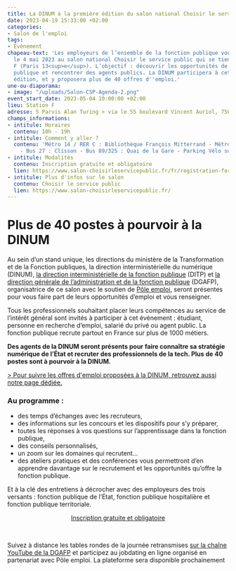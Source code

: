 ```yaml
---
title: La DINUM à la première édition du salon national Choisir le service public
date: 2023-04-19 15:33:00 +02:00
categories:
- Salon de l'emploi
tags:
- Évènement
chapeau-text: 'Les employeurs de l’ensemble de la fonction publique vous donnent rendez-vous
  le 4 mai 2023 au salon national Choisir le service public qui se tiendra à la Station
  F (Paris 13<sup>e</sup>). L’objectif : découvrir les opportunités de la fonction
  publique et rencontrer des agents publics. La DINUM participera à cette première
  édition, et y proposera plus de 40 offres d''emploi.'
une-ou-diaporama:
- image: "/uploads/Salon-CSP-Agenda-2.png"
event_start_date: 2023-05-04 10:00:00 +02:00
lieu: Station F
adresse: 5 Parvis Alan Turing > via le 55 boulevard Vincent Auriol, 75013 Paris
champs_informations:
- intitule: Horaires
  contenu: 10h - 19h
- intitule: Comment y aller ?
  contenu: 'Métro 14 / RER C : Bibliothèque François Mitterrand - Métro 6 : Chevaleret
    - Bus 27 : Clisson - Bus 89/325 : Quai de la Gare - Parking Vélo sur le parvis'
- intitule: Modalités
  contenu: Inscription gratuite et obligatoire
  lien: https://www.salon-choisirleservicepublic.fr/fr/registration-form
- intitule: Plus d'infos sur le salon
  contenu: Choisir le service public
  lien: https://www.salon-choisirleservicepublic.fr/
---
```


<h1 class="h3">Plus de 40 postes à pourvoir à la DINUM</h1>

Au sein d’un stand unique, les directions du ministère de la Transformation et de la Fonction publiques, la direction interministérielle du numérique (DINUM), [la direction interministérielle de la fonction publique](https://www.modernisation.gouv.fr/qui-sommes-nous "la direction interministérielle de la fonction publique - Lien externe") (DITP) et [la direction générale de l’administration et de la fonction publique](https://www.fonction-publique.gouv.fr/la-dgafp "la direction générale de l’administration et de la fonction publique - lien externe") (DGAFP), organisatrice de ce salon avec le soutien de [Pôle emploi](https://www.pole-emploi.fr/accueil/ "Pôle emploi - lien externe"), seront présentes pour vous faire part de leurs opportunités d’emploi et vous renseigner.

Tous les professionnels souhaitant placer leurs compétences au service de l’intérêt général sont invités à participer à cet événement : étudiant, personne en recherche d’emploi, salarié du privé ou agent public. La fonction publique recrute partout en France sur plus de 1000 métiers.

**Des agents de la DINUM seront présents pour faire connaître sa stratégie numérique de l’État et recruter des professionnels de la tech. Plus de 40 postes sont à pourvoir à la DINUM.**

[> Pour suivre les offres d'emploi proposées à la DINUM, retrouvez aussi notre page dédiée.](/rejoignez-nous)

### Au programme :
* des temps d’échanges avec les recruteurs,
* des informations sur les concours et les dispositifs pour s’y préparer,
* toutes les réponses à vos questions sur l’apprentissage dans la fonction publique,
* des conseils personnalisés, 
* un zoom sur les domaines qui recrutent…
* des ateliers pratiques et des conférences vous permettront d’en apprendre davantage sur le recrutement et les opportunités qu’offre la fonction publique.

Et à la clé des entretiens à décrocher avec des employeurs des trois versants : fonction publique de l’État, fonction publique hospitalière et fonction publique territoriale.

<p align="center"><a href="https://www.salon-choisirleservicepublic.fr/fr/registration-form" class="button" alt="Inscription gratuite et obligatoire - Lien externe">Inscription gratuite et obligatoire</a></p>

<div class="encadre noir" style="margin-bottom:40px">
<br>
<p>Suivez à distance les tables rondes de la journée retransmises <a href="https://www.youtube.com/DGAFP-FonctionPublique" alt="sur la chaîne YouTube de la DGAFP - Lien externe"> sur la chaîne YouTube de la DGAFP</a> et participez au jobdating en ligne organisé en partenariat avec Pôle emploi. La plateforme sera disponible prochainement</p>